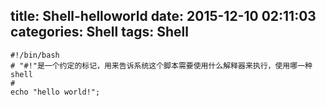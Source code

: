 title: Shell-helloworld
date: 2015-12-10 02:11:03
categories: Shell
tags: Shell
---

	#!/bin/bash
	# "#!"是一个约定的标记，用来告诉系统这个脚本需要使用什么解释器来执行，使用哪一种shell
	# 
	echo "hello world!";



